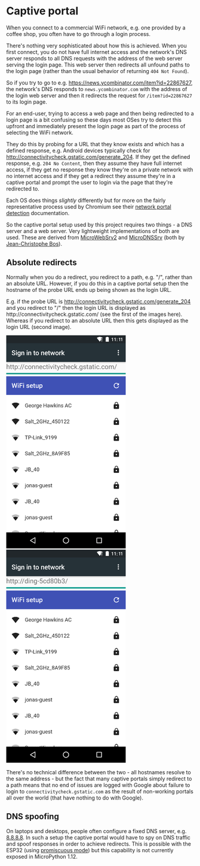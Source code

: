 Captive portal
==============

When you connect to a commercial WiFi network, e.g. one provided by a coffee shop, you often have to go through a login process.

There's nothing very sophisticated about how this is achieved. When you first connect, you do not have full internet access and the network's DNS server responds to all DNS requests with the address of the web server serving the login page. This web server then redirects all unfound paths to the login page (rather than the usual behavior of returning `404 Not Found`).

So if you try to go to e.g. <https://news.ycombinator.com/item?id=22867627>, the network's DNS responds to `news.ycombinator.com` with the address of the login web server and then it redirects the request for `/item?id=22867627` to its login page.

For an end-user, trying to access a web page and then being redirected to a login page is a bit confusing so these days most OSes try to detect this upfront and immediately present the login page as part of the process of selecting the WiFi network.

They do this by probing for a URL that they know exists and which has a defined response, e.g. Android devices typically check for <http://connectivitycheck.gstatic.com/generate_204>. If they get the defined response, e.g. `204 No Content`, then they assume they have full internet access, if they get no response they know they're on a private network with no internet access and if they get a redirect they assume they're in a captive portal and prompt the user to login via the page that they're redirected to.

Each OS does things _slightly_ differently but for more on the fairly representative process used by Chromium see their [network portal detection](https://www.chromium.org/chromium-os/chromiumos-design-docs/network-portal-detection) documentation.

So the captive portal setup used by this project requires two things - a DNS server and a web server. Very lightweight implementations of both are used. These are derived from [MicroWebSrv2](https://github.com/jczic/MicroWebSrv2) and [MicroDNSSrv](https://github.com/jczic/MicroDNSSrv) (both by [Jean-Christophe Bos](https://github.com/jczic)).

Absolute redirects
------------------

Normally when you do a redirect, you redirect to a path, e.g. "/", rather than an absolute URL. However, if you do this in a captive portal setup then the hostname of the probe URL ends up being shown as the login URL.

E.g. if the probe URL is <http://connectivitycheck.gstatic.com/generate_204> and you redirect to "/" then the login URL is displayed as http&colon;//connectivitycheck.gstatic.com/ (see the first of the images here). Whereas if you redirect to an absolute URL then this gets displayed as the login URL (second image).

![relative redirect](images/connectivitycheck.png)&nbsp;&nbsp;![absolute redirect](images/ding-5cd80b3.png)

There's no technical difference between the two - all hostnames resolve to the same address - but the fact that many captive portals simply redirect to a path means that no end of issues are logged with Google about failure to login to `connectivitycheck.gstatic.com` as the result of non-working portals all over the world (that have nothing to do with Google).

DNS spoofing
------------

On laptops and desktops, people often configure a fixed DNS server, e.g. [8.8.8.8](https://en.wikipedia.org/wiki/Google_Public_DNS). In such a setup the captive portal would have to spy on DNS traffic and spoof responses in order to achieve redirects. This is possible with the ESP32 (using [promiscuous mode](https://en.wikipedia.org/wiki/Promiscuous_mode)) but this capability is not currently exposed in MicroPython 1.12.
